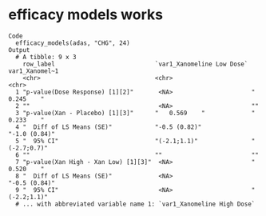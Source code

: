 # efficacy models works

    Code
      efficacy_models(adas, "CHG", 24)
    Output
      # A tibble: 9 x 3
        row_label                            `var1_Xanomeline Low Dose` var1_Xanomel~1
        <chr>                                <chr>                      <chr>         
      1 "p-value(Dose Response) [1][2]"       <NA>                      "   0.245    "
      2 ""                                    <NA>                      ""            
      3 "p-value(Xan - Placebo) [1][3]"      "   0.569    "             "   0.233    "
      4 "  Diff of LS Means (SE)"            "-0.5 (0.82)"              "-1.0 (0.84)" 
      5 "  95% CI"                           "(-2.1;1.1)"               "(-2.7;0.7)"  
      6 ""                                   ""                         ""            
      7 "p-value(Xan High - Xan Low) [1][3]"  <NA>                      "   0.520    "
      8 "  Diff of LS Means (SE)"             <NA>                      "-0.5 (0.84)" 
      9 "  95% CI"                            <NA>                      "(-2.2;1.1)"  
      # ... with abbreviated variable name 1: `var1_Xanomeline High Dose`

